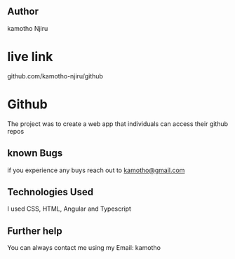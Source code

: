 ## Author
kamotho Njiru

# live link
github.com/kamotho-njiru/github


# Github
The project was to create a web app that individuals can access their github repos

## known Bugs
if you experience any buys reach out to kamotho@gmail.com

## Technologies Used
I used CSS, HTML, Angular and Typescript

## Further help
You can always contact me using my Email: kamotho

